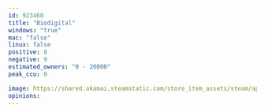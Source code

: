 ```yaml
---
id: 923460
title: "Biodigital"
windows: "true"
mac: "false"
linux: false
positive: 8
negative: 9
estimated_owners: "0 - 20000"
peak_ccu: 0

image: https://shared.akamai.steamstatic.com/store_item_assets/steam/apps/923460/header.jpg?t=1537804716
opinions:
---
```

